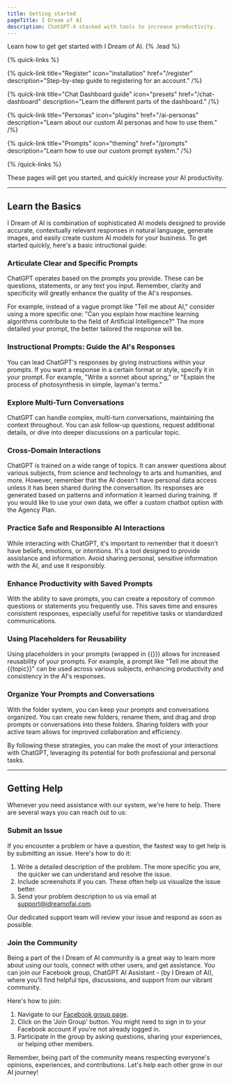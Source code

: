 ```yaml
---
title: Getting started
pageTitle: I Dream of AI
description: ChatGPT-4 stacked with tools to increase productivity.
---
```


Learn how to get get started with I Dream of AI. {% .lead %}

{% quick-links %}

{% quick-link title="Register" icon="installation" href="/register" description="Step-by-step guide to registering for an account." /%}

{% quick-link title="Chat Dashboard guide" icon="presets" href="/chat-dashboard" description="Learn the different parts of the dashboard." /%}

{% quick-link title="Personas" icon="plugins" href="/ai-personas" description="Learn about our custom AI personas and how to use them." /%}

{% quick-link title="Prompts" icon="theming" href="/prompts" description="Learn how to use our custom prompt system." /%}

{% /quick-links %}

These pages will get you started, and quickly increase your AI productivity.

---

## **Learn the Basics**

I Dream of AI is combination of sophisticated AI models designed to provide accurate, contextually relevant responses in natural language, generate images, and easily create custom AI models for your business. To get started quickly, here's a basic intructional guide:

### **Articulate Clear and Specific Prompts**

ChatGPT operates based on the prompts you provide. These can be questions, statements, or any text you input. Remember, clarity and specificity will greatly enhance the quality of the AI's responses.

For example, instead of a vague prompt like "Tell me about AI," consider using a more specific one: "Can you explain how machine learning algorithms contribute to the field of Artificial Intelligence?" The more detailed your prompt, the better tailored the response will be.

### **Instructional Prompts: Guide the AI's Responses**

You can lead ChatGPT's responses by giving instructions within your prompts. If you want a response in a certain format or style, specify it in your prompt. For example, "Write a sonnet about spring," or "Explain the process of photosynthesis in simple, layman's terms."

### **Explore Multi-Turn Conversations**

ChatGPT can handle complex, multi-turn conversations, maintaining the context throughout. You can ask follow-up questions, request additional details, or dive into deeper discussions on a particular topic.

### **Cross-Domain Interactions**

ChatGPT is trained on a wide range of topics. It can answer questions about various subjects, from science and technology to arts and humanities, and more. However, remember that the AI doesn't have personal data access unless it has been shared during the conversation. Its responses are generated based on patterns and information it learned during training. If you would like to use your own data, we offer a custom chatbot option with the Agency Plan.

### **Practice Safe and Responsible AI Interactions**

While interacting with ChatGPT, it's important to remember that it doesn't have beliefs, emotions, or intentions. It's a tool designed to provide assistance and information. Avoid sharing personal, sensitive information with the AI, and use it responsibly.

### **Enhance Productivity with Saved Prompts**

With the ability to save prompts, you can create a repository of common questions or statements you frequently use. This saves time and ensures consistent responses, especially useful for repetitive tasks or standardized communications.

### **Using Placeholders for Reusability**

Using placeholders in your prompts (wrapped in {{}}) allows for increased reusability of your prompts. For example, a prompt like "Tell me about the {{topic}}" can be used across various subjects, enhancing productivity and consistency in the AI's responses.

### **Organize Your Prompts and Conversations**

With the folder system, you can keep your prompts and conversations organized. You can create new folders, rename them, and drag and drop prompts or conversations into these folders. Sharing folders with your active team allows for improved collaboration and efficiency.

By following these strategies, you can make the most of your interactions with ChatGPT, leveraging its potential for both professional and personal tasks.


---

## **Getting Help**

Whenever you need assistance with our system, we're here to help. There are several ways you can reach out to us:

### **Submit an Issue**

If you encounter a problem or have a question, the fastest way to get help is by submitting an issue. Here's how to do it:

1. Write a detailed description of the problem. The more specific you are, the quicker we can understand and resolve the issue.
2. Include screenshots if you can. These often help us visualize the issue better.
3. Send your problem description to us via email at [support@idreamofai.com](mailto:support@idreamofai.com).

Our dedicated support team will review your issue and respond as soon as possible.

### **Join the Community**

Being a part of the I Dream of AI community is a great way to learn more about using our tools, connect with other users, and get assistance. You can join our Facebook group, ChatGPT AI Assistant - (by I Dream of AI), where you'll find helpful tips, discussions, and support from our vibrant community.

Here's how to join:

1. Navigate to our [Facebook group page](https://www.facebook.com/groups/621760562726892).
2. Click on the 'Join Group' button. You might need to sign in to your Facebook account if you're not already logged in.
3. Participate in the group by asking questions, sharing your experiences, or helping other members.

Remember, being part of the community means respecting everyone's opinions, experiences, and contributions. Let's help each other grow in our AI journey!